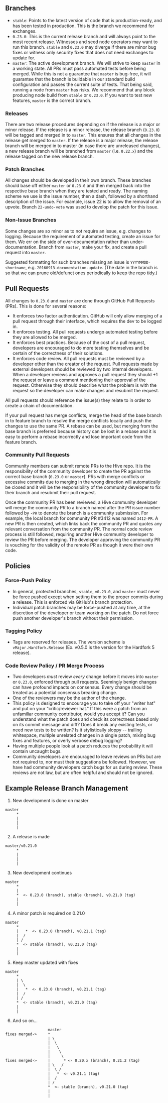 ## Branches
- `stable`: Points to the latest version of code that is production-ready, and has been tested in production. This is the branch we recommend for exchanges.
- `0.23.0`: This is the current release branch and will always point to the most recent release. Witnesses and seed node operators may want to run this branch. `stable` and `0.23.0` may diverge if there are minor bug fixes or witness only security fixes that does not need exchanges to update for. 
- `master`: The active development branch. We will strive to keep `master` in a working state. All PRs must pass automated tests before being merged. While this is not a guarantee that `master` is bug-free, it will guarantee that the branch is buildable in our standard build configuration and passes the current suite of tests. That being said, running a node from `master` has risks.  We recommend that any block producing node build from `stable` or `0.23.0`. If you want to test new features, `master` is the correct branch.

### Releases

There are two release procedures depending on if the release is a major or minor release. If the release is a minor release, the release branch (`0.23.0`) will be tagged and merged in to `master`. This ensures that all changes in the release get merged to `master`. If the release is a major release, the release branch will be merged in to master (in case there are unreleased changes), a new release branch will be branched from `master` (i.e. `0.22.x`) and the release tagged on the new release branch.

### Patch Branches

All changes should be developed in their own branch. These branches should base off either `master` or `0.23.0` and then merged back into the respective base branch when they are tested and ready. The naming scheme we use is the issue number, then a dash, followed by a shorthand description of the issue. For example, issue 22 is to allow the removal of an upvote. Branch `22-undo-vote` was used to develop the patch for this issue.

### Non-Issue Branches

Some changes are so minor as to not require an issue, e.g. changes to logging. Because the requirement of automated testing, create an issue for them. We err on the side of over-documentation rather than under-documentation.  Branch from `master`, make your fix, and create a pull request into `master`.

Suggested formatting for such branches missing an issue is `YYYYMMDD-shortname`, e.g. `20160913-documentation-update`.  (The date in the branch is so that we can prune old/defunct ones periodically to keep the repo tidy.)

## Pull Requests

All changes to `0.23.0` and `master` are done through GitHub Pull Requests (PRs). This is done for several reasons:

- It enforces two factor authentication. GitHub will only allow merging of a pull request through their interface, which requires the dev to be logged in.
- It enforces testing. All pull requests undergo automated testing before they are allowed to be merged.
- It enforces best practices. Because of the cost of a pull request, developers are encouraged to do more testing themselves and be certain of the correctness of their solutions.
- It enforces code review. All pull requests must be reviewed by a developer other than the creator of the request. Pull requests made by external developers should be reviewed by two internal developers. When a developer reviews and approves a pull request they should +1 the request or leave a comment mentioning their approval of the request. Otherwise they should describe what the problem is with the request so the developer can make changes and resubmit the request.

All pull requests should reference the issue(s) they relate to in order to create a chain of documentation.

If your pull request has merge conflicts, merge the head of the base branch in to feature branch to resolve the merge conflicts locally and push the changes to use the same PR. A rebase can be used, but merging from the base branch is preferred because history can be lost in a rebase and it is easy to perform a rebase incorrectly and lose important code from the feature branch.

### Community Pull Requests

Community members can submit remote PRs to the Hive repo. It is the responsibility of the community developer to create the PR against the correct base branch (`0.23.0` or `master`). PRs with merge conflicts or excessive commits due to merging in the wrong direction will automatically be closed and it will be the responsibility of the community developer to fix their branch and resubmit their pull request.

Once the community PR has been reviewed, a Hive community developer will merge the community PR to a branch named after the PR issue number followed by `-PR` to denote the branch is a community submission. For example, the local branch for community PR #3412 was named `3412-PR`. A new PR is then created, which links back the community PR and quotes any relevant conversation from the community PR. The normal code review process is still followed, requiring another Hive community developer to review the PR before merging. The developer approving the community PR is vouching for the validity of the remote PR as though it were their own code.

## Policies

### Force-Push Policy

- In general, protected branches, `stable`, `v0.23.0`, and `master` must never be force pushed except when setting them to the proper commits during a release. This is enforced via GitHub's branch protection.
- Individual patch branches may be force-pushed at any time, at the discretion of the developer or team working on the patch. Do not force push another developer's branch without their permission.

### Tagging Policy

- Tags are reserved for releases. The version scheme is `vMajor.Hardfork.Release` (Ex. v0.5.0 is the version for the Hardfork 5 release).

### Code Review Policy / PR Merge Process

- Two developers *must* review *every* change before it moves into `master` or `0.23.0`, enforced through pull requests. Seemingly benign changes can have profound impacts on consensus. Every change should be treated as a potential consensus breaking change.
- One of the reviewers may be the author of the change.
- This policy is designed to encourage you to take off your "writer hat" and put on your "critic/reviewer hat."  If this were a patch from an unfamiliar community contributor, would you accept it?  Can you understand what the patch does and check its correctness based only on its commit message and diff? Does it break any existing tests, or need new tests to be written? Is it stylistically sloppy -- trailing whitespace, multiple unrelated changes in a single patch, mixing bug fixes and features, or overly verbose debug logging?
- Having multiple people look at a patch reduces the probability it will contain uncaught bugs.
- Community developers are encouraged to leave reviews on PRs but are not required to, nor must their suggestions be followed. However, we have had community developers catch bugs for us during review. These reviews are not law, but are often helpful and should not be ignored.

## Example Release Branch Management 

1. New development is done on master
```
master
     *
     |
     |
     |
```

2. A release is made
```
master/v0.21.0
     *
     |
     |
     |
```

3. New development continues
```
master
     *
     |
     *  <- 0.23.0 (branch), stable (branch), v0.21.0 (tag)
     |
     |
```

4. A minor patch is required on 0.21.0
```
master
     *
     |   *  <- 0.23.0 (branch), v0.21.1 (tag)
     |  /
     | /
     *  <- stable (branch), v0.21.0 (tag)
     |
     |
```

5. Keep master updated with fixes
```
master
     *
     | \
     |  \
     |   *  <- 0.23.0 (branch), v0.21.1 (tag)
     |  /
     | /
     *  <- stable (branch), v0.21.0 (tag)
     |
     |
```

6. And so on...
```
                   master
fixes merged->     *
                   | \
                   |  \
                   |   \
                   |    \
                   |     \
fixes merged->     |      * <- 0.20.x (branch), 0.21.2 (tag)
                   | \   /
                   |  \ /
                   |   *  <- v0.21.1 (tag)
                   |  /
                   | /
                   *  <- stable (branch), v0.21.0 (tag)
                   |
                   |
```
